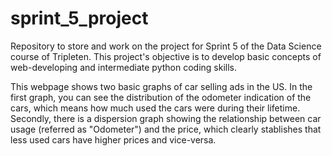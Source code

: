 # sprint_5_project
Repository to store and work on the project for Sprint 5 of the Data Science course of Tripleten.
This project's objective is to develop basic concepts of web-developing and intermediate python coding skills. 

This webpage shows two basic graphs of car selling ads in the US. In the first graph, you can see the distribution of the odometer indication of the cars, which means how much used the cars were during their lifetime. Secondly, there is a dispersion graph showing the relationship between car usage (referred as "Odometer") and the price, which clearly stablishes that less used cars have higher prices and vice-versa.


